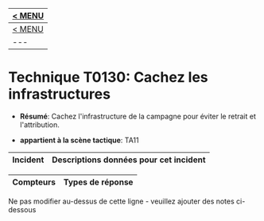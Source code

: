 |[< MENU](../README.md)|
|---|
|[< MENU](../../README.md)|
|---|
# Technique T0130: Cachez les infrastructures

* **Résumé**: Cachez l'infrastructure de la campagne pour éviter le retrait et l'attribution.

* **appartient à la scène tactique**: TA11


|Incident |Descriptions données pour cet incident |
|-------- |-------------------- |



|Compteurs |Types de réponse |
|-------- |-------------- |


Ne pas modifier au-dessus de cette ligne - veuillez ajouter des notes ci-dessous